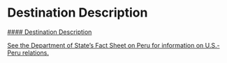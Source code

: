 # Destination Description

[#### Destination Description](javascript:void(0); "Destination Description")

[See the Department of State’s Fact Sheet on Peru for information on U.S.-Peru relations.](https://www.state.gov/countries-and-areas-list/)